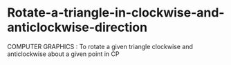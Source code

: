 # Rotate-a-triangle-in-clockwise-and-anticlockwise-direction
COMPUTER GRAPHICS : To rotate a given triangle clockwise and anticlockwise about a given point in CP 
